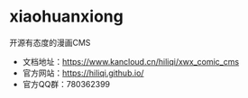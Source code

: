 # xiaohuanxiong
开源有态度的漫画CMS
- 文档地址：https://www.kancloud.cn/hiliqi/xwx_comic_cms
- 官方网站：https://hiliqi.github.io/
- 官方QQ群：780362399
